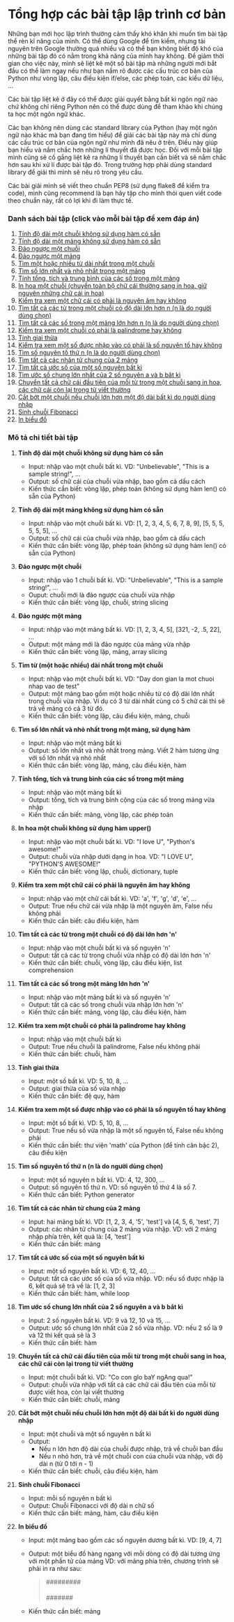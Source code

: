 # Tổng hợp các bài tập lập trình cơ bản
Những bạn mới học lập trình thường cảm thấy khó khăn khi muốn tìm bài tập thể rèn kĩ năng của mình. Có thể dùng Google để tìm kiếm, nhưng tài nguyên trên Google thường quá nhiều và có thể bạn không biết độ khó của những bài tập đó có nằm trong khả năng của mình hay không. Để giảm thời gian cho việc này, mình sẽ liệt kê một số bài tập mà những người mới bắt đầu có thể làm ngay nếu như bạn nắm rõ được các cấu trúc cơ bản của Python như vòng lặp, câu điều kiện if/else, các phép toán, các kiểu dữ liệu, ...

Các bài tập liệt kê ở đây có thể được giải quyết bằng bất kì ngôn ngữ nào chứ không chỉ riêng Python nên có thể được dùng để tham khảo khi chúng ta học một ngôn ngữ khác.

Các bạn không nên dùng các standard library của Python (hay một ngôn ngữ nào khác mà bạn đang tìm hiểu) để giải các bài tập này mà chỉ dùng các cấu trúc cơ bản của ngôn ngữ như mình đã nêu ở trên. Điều này giúp bạn hiểu và nắm chắc hơn những lí thuyết đã được học. Đối với mỗi bài tập mình cũng sẽ cố gắng liệt kê ra những lí thuyết bạn cần biết và sẽ nắm chắc hơn sau khi xử lí được bài tập đó. Trong trường hợp phải dùng standard library để giải thì mình sẽ nêu rõ trong yêu cầu.

Các bài giải mình sẽ viết theo chuẩn PEP8 (sử dụng flake8 để kiểm tra code), mình cũng recommend là bạn hãy tập cho mình thói quen viết code theo chuẩn này, rất có lợi khi đi làm thực tế.

### Danh sách bài tập (click vào mỗi bài tập để xem đáp án)
1. <a href="https://github.com/hoanvu/basic_programming_exercises/blob/master/solutions/basic_001.py">Tính độ dài một chuỗi không sử dụng hàm có sẵn</a>
2. <a href="https://github.com/hoanvu/basic_programming_exercises/blob/master/solutions/basic_002.py">Tính độ dài một mảng không sử dụng hàm có sẵn</a>
3. <a href="https://github.com/hoanvu/basic_programming_exercises/blob/master/solutions/basic_003.py">Đảo ngược một chuỗi</a>
4. <a href="https://github.com/hoanvu/basic_programming_exercises/blob/master/solutions/basic_004.py">Đảo ngược một mảng</a>
5. <a href="https://github.com/hoanvu/basic_programming_exercises/blob/master/solutions/basic_005.py">Tìm một hoặc nhiều từ dài nhất trong một chuỗi</a>
6. <a href="https://github.com/hoanvu/basic_programming_exercises/blob/master/solutions/basic_006.py">Tìm số lớn nhất và nhỏ nhất trong một mảng</a>
7. <a href="https://github.com/hoanvu/basic_programming_exercises/blob/master/solutions/basic_007.py">Tính tổng, tích và trung bình của các số trong một mảng</a>
8. <a href="https://github.com/hoanvu/basic_programming_exercises/blob/master/solutions/basic_008.py">In hoa một chuỗi (chuyển toàn bộ chữ cái thường sang in hoa, giữ nguyên những chữ cái in hoa)</a>
9. <a href="https://github.com/hoanvu/basic_programming_exercises/blob/master/solutions/basic_009.py">Kiểm tra xem một chữ cái có phải là nguyên âm hay không</a>
10. <a href="https://github.com/hoanvu/basic_programming_exercises/blob/master/solutions/basic_010.py">Tìm tất cả các từ trong một chuỗi có độ dài lớn hơn n (n là do người dùng chọn)</a>
11. <a href="https://github.com/hoanvu/basic_programming_exercises/blob/master/solutions/basic_011.py">Tìm tất cả các số trong một mảng lớn hơn n (n là do người dùng chọn)</a>
12. <a href="https://github.com/hoanvu/basic_programming_exercises/blob/master/solutions/basic_012.py">Kiểm tra xem một chuỗi có phải là palindrome hay không</a>
13. <a href="https://github.com/hoanvu/basic_programming_exercises/blob/master/solutions/basic_013.py">Tính giai thừa</a>
14. <a href="https://github.com/hoanvu/basic_programming_exercises/blob/master/solutions/basic_014.py">Kiểm tra xem một số được nhập vào có phải là số nguyên tố hay không</a>
15. <a href="https://github.com/hoanvu/basic_programming_exercises/blob/master/solutions/basic_015.py">Tìm số nguyên tố thứ n (n là do người dùng chọn)</a>
16. <a href="https://github.com/hoanvu/basic_programming_exercises/blob/master/solutions/basic_016.py">Tìm tất cả các nhân tử chung của 2 mảng</a>
17. <a href="https://github.com/hoanvu/basic_programming_exercises/blob/master/solutions/basic_017.py">Tìm tất cả ước số của một số nguyên bất kì</a>
18. <a href="https://github.com/hoanvu/basic_programming_exercises/blob/master/solutions/basic_018.py">Tìm ước số chung lớn nhất của 2 số nguyên a và b bât kì</a>
19. <a href="https://github.com/hoanvu/basic_programming_exercises/blob/master/solutions/basic_019.py">Chuyển tất cả chữ cái đầu tiên của mỗi từ trong một chuỗi sang in hoa, các chữ cái còn lại trong từ viết thường</a>
20. <a href="https://github.com/hoanvu/basic_programming_exercises/blob/master/solutions/basic_020.py">Cắt bớt một chuỗi nếu chuỗi lớn hơn một độ dài bất kì do người dùng nhập</a>
21. <a href="https://github.com/hoanvu/basic_programming_exercises/blob/master/solutions/basic_021.py">Sinh chuỗi Fibonacci</a>
22. <a href="https://github.com/hoanvu/basic_programming_exercises/blob/master/solutions/basic_022.py">In biểu đồ</a>

### Mô tả chi tiết bài tập
1. <strong>Tính độ dài một chuỗi không sử dụng hàm có sẵn</strong>
    + Input: nhập vào một chuỗi bất kì. VD: "Unbelievable", "This is a sample string!", ...
    + Output: số chữ cái của chuỗi vừa nhập, bao gồm cả dấu cách
    + Kiến thức cần biết: vòng lặp, phép toán (không sử dụng hàm len() có sẵn của Python)

2. <strong>Tính độ dài một mảng không sử dụng hàm có sẵn</strong>
    + Input: nhập vào một chuỗi bất kì. VD: [1, 2, 3, 4, 5, 6, 7, 8, 9], [5, 5, 5, 5, 5, 5], ...
    + Output: số chữ cái của chuỗi vừa nhập, bao gồm cả dấu cách
    + Kiến thức cần biết: vòng lặp, phép toán (không sử dụng hàm len() có sẵn của Python)

3. <strong>Đảo ngược một chuỗi</strong>
    + Input: nhập vào 1 chuỗi bất kì. VD: "Unbelievable", "This is a sample string!", ...
    + Ouput: chuỗi mới là đảo ngược của chuỗi vừa nhập
    + Kiến thức cần biết: vòng lặp, chuỗi, string slicing

4. <strong>Đảo ngược một mảng</strong>
    + Input: nhập vào một mảng bất kì. VD: [1, 2, 3, 4, 5], [321, -2, .5, 22], ...
    + Output: một mảng mới là đảo ngược của mảng vừa nhập
    + Kiến thức cần biết: vòng lặp, mảng, array slicing

5. <strong>Tìm từ (một hoặc nhiều) dài nhất trong một chuỗi</strong>
    + Input: nhập vào một chuỗi bất kì. VD: "Day don gian la mot chuoi nhap vao de test"
    + Output: một mảng bao gồm một hoặc nhiều từ có độ dài lớn nhất trong chuỗi vừa nhập. Ví dụ có 3 từ dài nhất cùng có 5 chữ cái thì sẽ trả về mảng có cả 3 từ đó.
    + Kiến thức cần biết: vòng lặp, câu điều kiện, mảng, chuỗi

6. <strong>Tìm số lớn nhất và nhỏ nhất trong một mảng, sử dụng hàm</strong>
    + Input: nhập vào một mảng bất kì
    + Output: số lớn nhất và nhỏ nhất trong mảng. Viết 2 hàm tương ứng với số lớn nhất và nhỏ nhất
    + Kiến thức cần biết: vòng lặp, mảng, câu điều kiện, hàm

7. <strong>Tính tổng, tích và trung bình của các số trong một mảng</strong>
    + Input: nhập vào một mảng bất kì
    + Output: tổng, tích và trung bình cộng của các số trong mảng vừa nhập
    + Kiến thức cần biết: mảng, vòng lặp, các phép toán

8. <strong>In hoa một chuỗi không sử dụng hàm upper()</strong>
    + Input: nhập vào một chuỗi bất kì. VD: "I love U", "Python's awesome!"
    + Output: chuỗi vừa nhập dưới dạng in hoa. VD: "I LOVE U", "PYTHON'S AWESOME!"
    + Kiến thức cần biết: vòng lặp, chuỗi, dictionary, tuple

9. <strong>Kiểm tra xem một chữ cái có phải là nguyên âm hay không</strong>
    + Input: nhập vào một chữ cái bất kì. VD: 'a', 'f', 'g', 'd', 'e', ...
    + Output: True nếu chữ cái vừa nhập là một nguyên âm, False nếu không phải
    + Kiến thức cần biết: câu điều kiện, hàm

10. <strong>Tìm tất cả các từ trong một chuỗi có độ dài lớn hơn 'n'</strong>
    + Input: nhập vào một chuỗi bất kì và số nguyên 'n'
    + Output: tất cả các từ trong chuỗi vừa nhập có độ dài lớn hơn 'n'
    + Kiến thức cần biết: chuỗi, vòng lặp, câu điều kiện, list comprehension

11. <strong>Tìm tất cả các số trong một mảng lớn hơn 'n'</strong>
    + Input: nhập vào một mảng bất kì và số nguyên 'n'
    + Output: tất cả các số trong chuỗi vừa nhập lớn hơn 'n'
    + Kiến thức cần biết: mảng, vòng lặp, câu điều kiện, hàm

12. <strong>Kiểm tra xem một chuỗi có phải là palindrome hay không</strong>
    + Input: nhập vào một chuỗi bất kì
    + Output: True nếu chuỗi là palindrome, False nếu không phải
    + Kiến thức cần biết: chuỗi, hàm

13. <strong>Tính giai thừa</strong>
    + Input: một số bất kì. VD: 5, 10, 8, ...
    + Output: giai thừa của số vừa nhập
    + Kiến thức cần biết: đệ quy, hàm

14. <strong>Kiểm tra xem một số được nhập vào có phải là số nguyên tố hay không</strong>
    + Input: một số bất kì. VD: 5, 10, 8, ...
    + Output: True nếu số vừa nhập là một số nguyên tố, False nếu không phải
    + Kiến thức cần biết: thư viện 'math' của Python (để tính căn bậc 2), câu điều kiện

15. <strong>Tìm số nguyên tố thứ n (n là do người dùng chọn)</strong>
    + Input: một số nguyên n bất kì. VD: 4, 12, 300, ...
    + Output: số nguyên tố thứ n. VD: số nguyên tố thứ 4 là số 7.
    + Kiến thức cần biết: Python generator

16. <strong>Tìm tất cả các nhân tử chung của 2 mảng</strong>
    + Input: hai mảng bất kì. VD: [1, 2, 3, 4, '5', 'test'] và [4, 5, 6, 'test', 7]
    + Output: các nhân tử chung của 2 mảng vừa nhập. VD: với 2 mảng nhập phía trên, kết quả là: [4, 'test']
    + Kiến thức cần biết: mảng

17. <strong>Tìm tất cả ước số của một số nguyên bất kì</strong>
    + Input: một số nguyên bất kì. VD: 6, 12, 40, ...
    + Output: tất cả các ước số của số vừa nhập. VD: nếu số được nhập là 6, kết quả sẽ trả về là: [1, 2, 3]
    + Kiến thức cần biết: hàm, while loop

18. <strong>Tìm ước số chung lớn nhất của 2 số nguyên a và b bât kì</strong>
    + Input: 2 số nguyên bất kì. VD: 9 và 12, 10 và 15, ...
    + Output: ước số chung lớn nhất của 2 số vừa nhập. VD: nếu 2 số là 9 và 12 thì kết quả sẽ là 3
    + Kiến thức cần biết: hàm

19. <strong>Chuyển tất cả chữ cái đầu tiên của mỗi từ trong một chuỗi sang in hoa, các chữ cái còn lại trong từ viết thường</strong>
    + Input: một chuỗi bất kì. VD: "Co con gIo baY ngAng qua!"
    + Output: chuỗi vừa nhập với tất cả các chữ cái đầu tiên của mỗi từ được viết hoa, còn lại viết thường
    + Kiến thức cần biết: chuỗi, mảng

20. <strong>Cắt bớt một chuỗi nếu chuỗi lớn hơn một độ dài bất kì do người dùng nhập</strong>
    + Input: một chuỗi và một số nguyên n bất kì
    + Output: 
        + Nếu n lớn hơn độ dài của chuỗi được nhập, trả về chuỗi ban đầu
        + Nếu n nhỏ hơn, trả về một chuỗi con của chuỗi vừa nhập, với độ dài n (từ 0 tới n - 1)
    + Kiến thức cần biết: chuỗi, câu điều kiện, hàm

21. <strong>Sinh chuỗi Fibonacci</strong>
    + Input: mỗi số nguyên n bất kì
    + Output: Chuỗi Fibonacci với độ dài n chữ số
    + Kiến thức cần biết: mảng, hàm, câu điều kiện

22. <strong>In biểu đồ</strong>
    + Input: một mảng bao gồm các số nguyên dương bất kì. VD: [9, 4, 7]
    + Output: một biểu đồ hàng ngang với mỗi dòng có độ dài tương ứng với một phần tử của mảng
        VD: với mảng phía trên, chương trình sẽ phải in ra như sau:

        >#########
        >####
        >#######
    + Kiến thức cần biết: mảng
